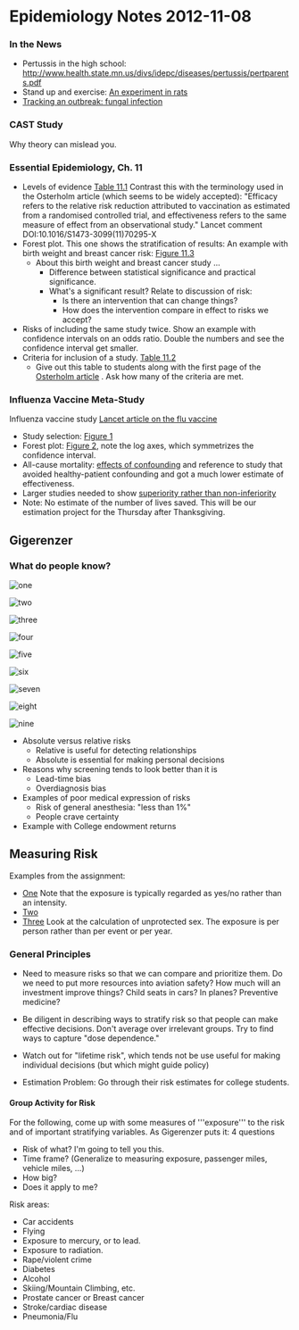 Epidemiology Notes 2012-11-08
=====================



### In the News

* Pertussis in the high school: <http://www.health.state.mn.us/divs/idepc/diseases/pertussis/pertparents.pdf>
* Stand up and exercise: [An experiment in rats](http://well.blogs.nytimes.com/2012/11/07/can-exercise-protect-the-brain-from-fatty-foods/?ref=health)
* [Tracking an outbreak: fungal infection](http://www.nytimes.com/2012/11/06/health/doctors-chased-clues-to-identify-meningitis-outbreak.html?ref=health)

### CAST Study

Why theory can mislead you.

### Essential Epidemiology, Ch. 11

* Levels of evidence [Table 11.1](http://dl.dropbox.com/u/5098197/Epidemiology/Figures/EE-Table-11-1.png)  Contrast this with the terminology used in the Osterholm article (which seems to be widely accepted): "Efficacy refers to the relative risk reduction attributed to vaccination as estimated from a randomised controlled trial, and effectiveness refers to the same measure of effect from an observational study." Lancet comment DOI:10.1016/S1473-3099(11)70295-X
* Forest plot.  This one shows the stratification of results: An example with birth weight and breast cancer risk: [Figure 11.3](http://dl.dropbox.com/u/5098197/Epidemiology/Figures/EE-Figure-11-3.png)
    * About this birth weight and breast cancer study ...
        * Difference between statistical significance and practical significance.
        * What's a significant result?  Relate to discussion of risk:
            * Is there an intervention that can change things?
            * How does the intervention compare in effect to risks we accept?
* Risks of including the same study twice.  Show an example with confidence intervals on an odds ratio.  Double the numbers and see the confidence interval get smaller.
* Criteria for inclusion of a study. [Table 11.2](http://dl.dropbox.com/u/5098197/Epidemiology/Figures/EE-Table-11-2.png) 
    * Give out this table to students along with the first page of the [Osterholm article](https://moodle.macalester.edu/file.php/350/Readings/flu.pdf) .  Ask how many of the criteria are met.

### Influenza Vaccine Meta-Study

Influenza vaccine study [Lancet article on the flu vaccine](https://moodle.macalester.edu/mod/resource/view.php?id=15256)

* Study selection: [Figure 1](http://dl.dropbox.com/u/5098197/Epidemiology/Figures/Osterholm-Lancet-Fig-1.png) 
* Forest plot: [Figure 2](http://dl.dropbox.com/u/5098197/Epidemiology/Figures/Osterholm-Lancet-Fig-2.png), note the log axes, which symmetrizes the confidence interval.
* All-cause mortality: [effects of confounding](http://dl.dropbox.com/u/5098197/Epidemiology/Figures/Osterholm-Lancet-Quote-1.pdf)  and reference to study that avoided healthy-patient confounding and got a much lower estimate of effectiveness.
* Larger studies needed to show [superiority rather than non-inferiority](http://dl.dropbox.com/u/5098197/Epidemiology/Figures/Osterholm-Lancet-Quote-2.pdf)
* Note: No estimate of the number of lives saved.  This will be our estimation project for the Thursday after Thanksgiving.

Gigerenzer
----------

### What do people know?

![one](../Public/Figures/StatLit-Fig2.png)

![two](../Public/Figures/StatLit-Table3.png)

![three](../Public/Figures/StatLit-Table4.png)

![four](../Public/Figures/StatLit-Table5.png)

![five](../Public/Figures/StatLit-Fig6.png)

![six](../Public/Figures/StatLit-Fig7.png)

![seven](../Public/Figures/StatLit-Table7.png)

![eight](../Public/Figures/StatLit-Table8.png)

![nine](../Public/Figures/StatLit-Fig10.png)


* Absolute versus relative risks
   * Relative is useful for detecting relationships
   * Absolute is essential for making personal decisions
* Reasons why screening tends to look better than it is
    * Lead-time bias
    * Overdiagnosis bias
* Examples of poor medical expression of risks
    * Risk of general anesthesia: "less than 1%"
    * People crave certainty
* Example with College endowment returns

Measuring Risk
-------------

Examples from the assignment:

* [One](https://moodle.macalester.edu/mod/assign/view.php?id=25737&sid=14132&gid=14132&plugin=onlinetext&action=viewpluginassignsubmission&returnaction=grading&returnparams=) Note that the exposure is typically regarded as yes/no rather than an intensity.
* [Two](https://moodle.macalester.edu/mod/assign/view.php?id=25737&sid=14174&gid=14174&plugin=onlinetext&action=viewpluginassignsubmission&returnaction=grading&returnparams=)
* [Three](https://moodle.macalester.edu/mod/assign/view.php?id=25737&sid=14198&gid=14198&plugin=onlinetext&action=viewpluginassignsubmission&returnaction=grading&returnparams=) Look at the calculation of unprotected sex.  The exposure is per person rather than per event or per year.

### General Principles
* Need to measure risks so that we can compare and prioritize them.  Do we need to put more resources into aviation safety?  How much will an investment improve things?  Child seats in cars?  In planes?  Preventive medicine?
* Be diligent in describing ways to stratify risk so that people can make effective decisions.  Don't average over irrelevant groups.  Try to find ways to capture "dose dependence."
* Watch out for "lifetime risk", which tends not be use useful for making individual decisions (but which might guide policy)

* Estimation Problem: Go through their risk estimates for college students.

#### Group Activity for Risk
For the following, come up with some measures of '''exposure''' to the risk and of important stratifying variables. As Gigerenzer puts it: 4 questions
* Risk of what?  I'm going to tell you this.
* Time frame?  (Generalize to measuring exposure, passenger miles, vehicle miles, ...)
* How big?
* Does it apply to me?



Risk areas:
* Car accidents
* Flying
* Exposure to mercury, or to lead.
* Exposure to radiation.
* Rape/violent crime
* Diabetes
* Alcohol
* Skiing/Mountain Climbing, etc.
* Prostate cancer or Breast cancer
* Stroke/cardiac disease
* Pneumonia/Flu


